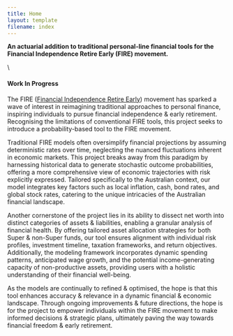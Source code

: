 ```yaml
---
title: Home
layout: template
filename: index
--- 
```


**An actuarial addition to traditional personal-line financial tools for the Financial Independence Retire Early (FIRE) movement.**

\

#### Work In Progress

The FIRE ([Financial Independence Retire Early](https://earlyretirementnow.com/2023/03/10/the-basics-of-fire/)) movement has sparked a wave of interest in reimagining traditional approaches to personal finance, inspiring individuals to pursue financial independence & early retirement. Recognising the limitations of conventional FIRE tools, this project seeks to introduce a probability-based tool to the FIRE movement.

Traditional FIRE models often oversimplify financial projections by assuming deterministic rates over time, neglecting the nuanced fluctuations inherent in economic markets. This project breaks away from this paradigm by harnessing historical data to generate stochastic outcome probabilities, offering a more comprehensive view of economic trajectories with risk explicitly expressed. Tailored specifically to the Australian context, our model integrates key factors such as local inflation, cash, bond rates, and global stock rates, catering to the unique intricacies of the Australian financial landscape.

Another cornerstone of the project lies in its ability to dissect net worth into distinct categories of assets & liabilities, enabling a granular analysis of financial health. By offering tailored asset allocation strategies for both Super & non-Super funds, our tool ensures alignment with individual risk profiles, investment timeline, taxation frameworks, and return objectives. Additionally, the modeling framework incorporates dynamic spending patterns, anticipated wage growth, and the potential income-generating capacity of non-productive assets, providing users with a holistic understanding of their financial well-being.

As the models are continually to refined & optimised, the hope is that this tool enhances accuracy & relevance in a dynamic financial & economic landscape. Through ongoing improvements & future directions, the hope is for the project to empower individuals within the FIRE movement to make informed decisions & strategic plans, ultimately paving the way towards financial freedom & early retirement.
